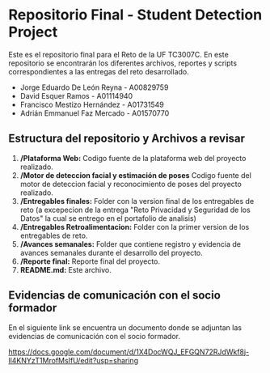 # Repositorio Final - Student Detection Project
Este es el repositorio final para el Reto de la UF TC3007C. En este repositorio se encontrarán los diferentes archivos, reportes y scripts correspondientes a las entregas del reto desarrollado.


- Jorge Eduardo De León Reyna - A00829759
- David Esquer Ramos - A01114940
- Francisco Mestizo Hernández - A01731549
- Adrián Emmanuel Faz Mercado - A01570770
  

## Estructura del repositorio y Archivos a revisar
1. **/Plataforma Web:** Codigo fuente de la plataforma web del proyecto realizado.
2. **/Motor de deteccion facial y estimación de poses** Codigo fuente del motor de deteccion facial y reconocimiento de poses del proyecto realizado.
3. **/Entregables finales:** Folder con la version final de los entregables de reto (a excepecion de la entrega "Reto Privacidad y Seguridad de los Datos" la cual se entrego en el portafolio de analisis)
4. **/Entregables Retroalimentacion:** Folder con la primer version de los entregables de reto.
5. **/Avances semanales:** Folder que contiene registro y evidencia de avances semanales durante el desarrollo del proyecto.
6. **/Reporte final:** Reporte final del proyecto.
7. **README.md:** Este archivo.


## Evidencias de comunicación con el socio formador
En el siguiente link se encuentra un documento donde se adjuntan las evidencias de comunicación con el socio formador.

https://docs.google.com/document/d/1X4DocWQJ_EFGQN72RJdWkf8j-ll4KNYzT1MrofMsIfU/edit?usp=sharing
